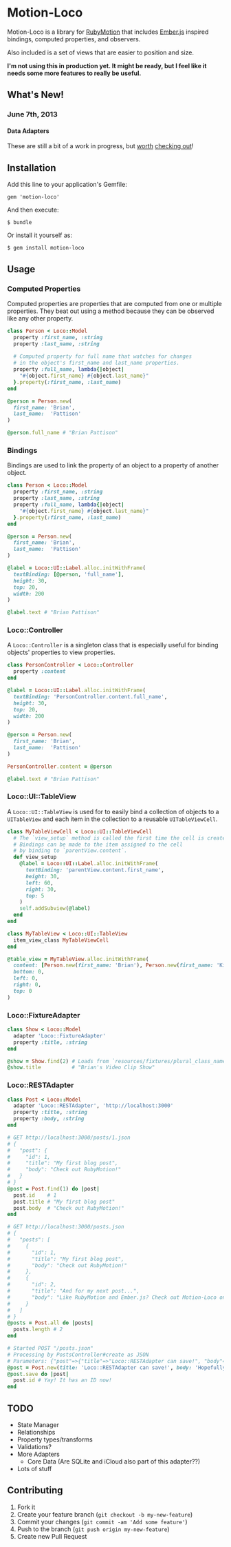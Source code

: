 # Motion-Loco

Motion-Loco is a library for [RubyMotion](http://rubymotion.com) 
that includes [Ember.js](http://emberjs.com) inspired bindings, 
computed properties, and observers.

Also included is a set of views that are easier to position and size.

**I'm not using this in production yet. It might be ready, 
but I feel like it needs some more features to really be useful.**

## What's New!

### June 7th, 2013

#### Data Adapters

These are still a bit of a work in progress, but [worth](#locofixtureadapter) [checking out](#locorestadapter)!

## Installation

Add this line to your application's Gemfile:

    gem 'motion-loco'

And then execute:

    $ bundle

Or install it yourself as:

    $ gem install motion-loco

## Usage

### Computed Properties

Computed properties are properties that are computed from one or multiple properties.
They beat out using a method because they can be observed like any other property.

```ruby
class Person < Loco::Model
  property :first_name, :string
  property :last_name, :string
  
  # Computed property for full name that watches for changes
  # in the object's first_name and last_name properties.
  property :full_name, lambda{|object|
    "#{object.first_name} #{object.last_name}"
  }.property(:first_name, :last_name)
end

@person = Person.new(
  first_name: 'Brian',
  last_name:  'Pattison'
)

@person.full_name # "Brian Pattison"
```

### Bindings

Bindings are used to link the property of an object to a property of another object.

```ruby
class Person < Loco::Model
  property :first_name, :string
  property :last_name, :string
  property :full_name, lambda{|object|
    "#{object.first_name} #{object.last_name}"
  }.property(:first_name, :last_name)
end

@person = Person.new(
  first_name: 'Brian',
  last_name:  'Pattison'
)

@label = Loco::UI::Label.alloc.initWithFrame(
  textBinding: [@person, 'full_name'],
  height: 30,
  top: 20,
  width: 200
)

@label.text # "Brian Pattison"
```

### Loco::Controller

A `Loco::Controller` is a singleton class that is especially useful for 
binding objects' properties to view properties.

```ruby
class PersonController < Loco::Controller
  property :content
end

@label = Loco::UI::Label.alloc.initWithFrame(
  textBinding: 'PersonController.content.full_name',
  height: 30,
  top: 20,
  width: 200
)

@person = Person.new(
  first_name: 'Brian',
  last_name:  'Pattison'
)

PersonController.content = @person

@label.text # "Brian Pattison"
```

### Loco::UI::TableView

A `Loco::UI::TableView` is used for to easily bind a collection of objects
to a `UITableView` and each item in the collection to a reusable `UITableViewCell`.

```ruby
class MyTableViewCell < Loco::UI::TableViewCell
  # The `view_setup` method is called the first time the cell is created.
  # Bindings can be made to the item assigned to the cell
  # by binding to `parentView.content`.
  def view_setup
    @label = Loco::UI::Label.alloc.initWithFrame(
      textBinding: 'parentView.content.first_name',
      height: 30,
      left: 60,
      right: 30,
      top: 5
    )
    self.addSubview(@label)
  end
end

class MyTableView < Loco::UI::TableView
  item_view_class MyTableViewCell
end

@table_view = MyTableView.alloc.initWithFrame(
  content: [Person.new(first_name: 'Brian'), Person.new(first_name: 'Kirsten')],
  bottom: 0,
  left: 0,
  right: 0,
  top: 0
)
```

### Loco::FixtureAdapter

```ruby
class Show < Loco::Model
  adapter 'Loco::FixtureAdapter'
  property :title, :string
end

@show = Show.find(2) # Loads from `resources/fixtures/plural_class_name.json`
@show.title          # "Brian's Video Clip Show"
```

### Loco::RESTAdapter

```ruby
class Post < Loco::Model
  adapter 'Loco::RESTAdapter', 'http://localhost:3000'
  property :title, :string
  property :body, :string
end

# GET http://localhost:3000/posts/1.json
# {
#   "post": {
#     "id": 1,
#     "title": "My first blog post",
#     "body": "Check out RubyMotion!"
#   }
# }
@post = Post.find(1) do |post|
  post.id    # 1
  post.title # "My first blog post"
  post.body  # "Check out RubyMotion!"
end

# GET http://localhost:3000/posts.json
# {
#   "posts": [
#     {
#       "id": 1,
#       "title": "My first blog post",
#       "body": "Check out RubyMotion!"
#     },
#     {
#       "id": 2,
#       "title": "And for my next post...",
#       "body": "Like RubyMotion and Ember.js? Check out Motion-Loco on GitHub."
#     }
#   ]
# }
@posts = Post.all do |posts|
  posts.length # 2
end

# Started POST "/posts.json"
# Processing by PostsController#create as JSON
# Parameters: {"post"=>{"title"=>"Loco::RESTAdapter can save!", "body"=>"Hopefully."}}
@post = Post.new(title: 'Loco::RESTAdapter can save!', body: 'Hopefully.')
@post.save do |post|
  post.id # Yay! It has an ID now!
end
```

## TODO

- State Manager
- Relationships
- Property types/transforms
- Validations?
- More Adapters
    - Core Data (Are SQLite and iCloud also part of this adapter??)
- Lots of stuff

## Contributing

1. Fork it
2. Create your feature branch (`git checkout -b my-new-feature`)
3. Commit your changes (`git commit -am 'Add some feature'`)
4. Push to the branch (`git push origin my-new-feature`)
5. Create new Pull Request
